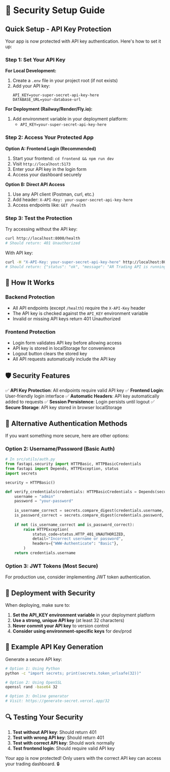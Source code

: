 # 🔐 Security Setup Guide

## Quick Setup - API Key Protection

Your app is now protected with API key authentication. Here's how to set it up:

### Step 1: Set Your API Key

**For Local Development:**
1. Create a `.env` file in your project root (if not exists)
2. Add your API key:
   ```env
   API_KEY=your-super-secret-api-key-here
   DATABASE_URL=your-database-url
   ```

**For Deployment (Railway/Render/Fly.io):**
1. Add environment variable in your deployment platform:
   - `API_KEY=your-super-secret-api-key-here`

### Step 2: Access Your Protected App

**Option A: Frontend Login (Recommended)**
1. Start your frontend: `cd frontend && npm run dev`
2. Visit `http://localhost:5173`
3. Enter your API key in the login form
4. Access your dashboard securely

**Option B: Direct API Access**
1. Use any API client (Postman, curl, etc.)
2. Add header: `X-API-Key: your-super-secret-api-key-here`
3. Access endpoints like: `GET /health`

### Step 3: Test the Protection

Try accessing without the API key:
```bash
curl http://localhost:8000/health
# Should return: 401 Unauthorized
```

With API key:
```bash
curl -H "X-API-Key: your-super-secret-api-key-here" http://localhost:8000/health
# Should return: {"status": "ok", "message": "AR Trading API is running"}
```

## 🔧 How It Works

### Backend Protection
- All API endpoints (except `/health`) require the `X-API-Key` header
- The API key is checked against the `API_KEY` environment variable
- Invalid or missing API keys return 401 Unauthorized

### Frontend Protection
- Login form validates API key before allowing access
- API key is stored in localStorage for convenience
- Logout button clears the stored key
- All API requests automatically include the API key

## 🛡️ Security Features

✅ **API Key Protection**: All endpoints require valid API key
✅ **Frontend Login**: User-friendly login interface
✅ **Automatic Headers**: API key automatically added to requests
✅ **Session Persistence**: Login persists until logout
✅ **Secure Storage**: API key stored in browser localStorage

## 🔄 Alternative Authentication Methods

If you want something more secure, here are other options:

### Option 2: Username/Password (Basic Auth)
```python
# In src/utils/auth.py
from fastapi.security import HTTPBasic, HTTPBasicCredentials
from fastapi import Depends, HTTPException, status
import secrets

security = HTTPBasic()

def verify_credentials(credentials: HTTPBasicCredentials = Depends(security)):
    username = "admin"
    password = "your-password"
    
    is_username_correct = secrets.compare_digest(credentials.username, username)
    is_password_correct = secrets.compare_digest(credentials.password, password)
    
    if not (is_username_correct and is_password_correct):
        raise HTTPException(
            status_code=status.HTTP_401_UNAUTHORIZED,
            detail="Incorrect username or password",
            headers={"WWW-Authenticate": "Basic"},
        )
    return credentials.username
```

### Option 3: JWT Tokens (Most Secure)
For production use, consider implementing JWT token authentication.

## 🚀 Deployment with Security

When deploying, make sure to:

1. **Set the API_KEY environment variable** in your deployment platform
2. **Use a strong, unique API key** (at least 32 characters)
3. **Never commit your API key** to version control
4. **Consider using environment-specific keys** for dev/prod

## 📝 Example API Key Generation

Generate a secure API key:
```bash
# Option 1: Using Python
python -c "import secrets; print(secrets.token_urlsafe(32))"

# Option 2: Using OpenSSL
openssl rand -base64 32

# Option 3: Online generator
# Visit: https://generate-secret.vercel.app/32
```

## 🔍 Testing Your Security

1. **Test without API key**: Should return 401
2. **Test with wrong API key**: Should return 401  
3. **Test with correct API key**: Should work normally
4. **Test frontend login**: Should require valid API key

Your app is now protected! Only users with the correct API key can access your trading dashboard. 🔒 